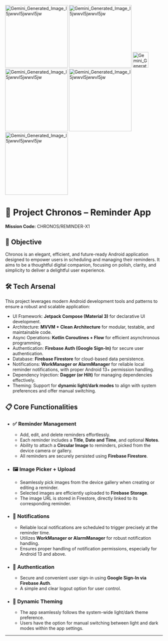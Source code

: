 <!DOCTYPE html>
<html lang="en">
<head>
    <meta charset="UTF-8">
    <meta name="viewport" content="width=device-width, initial-scale=1.0">
   
   </head>
<body>
    <div class="logo-container">

  <img width="200" height="200" alt="Gemini_Generated_Image_l5jwwvl5jwwvl5jw" src="https://github.com/user-attachments/assets/faa035f1-c911-4e70-8b5e-d3ef7ae3ab5f" 
        />
        <img height="200" alt="Gemini_Generated_Image_l5jwwvl5jwwvl5jw" src="https://github.com/user-attachments/assets/6578cf6a-20e1-4b4d-b885-d5dd6923dc6f" 
        />
        <img  height="50" alt="Gemini_Generated_Image_l5jwwvl5jwwvl5jw" src="https://github.com/user-attachments/assets/b41f6aa6-a136-48ea-b6a6-7da0293ab665" 
        />
        <img  height="200" alt="Gemini_Generated_Image_l5jwwvl5jwwvl5jw" src="https://github.com/user-attachments/assets/e0e868a5-507a-4c11-aa2b-d9c206c40938" 
        />
        <img  height="200" alt="Gemini_Generated_Image_l5jwwvl5jwwvl5jw" src="https://github.com/user-attachments/assets/c6866397-318a-4c83-8ead-fb7e1333475d" 
        />
        <img  height="200" alt="Gemini_Generated_Image_l5jwwvl5jwwvl5jw" src="https://github.com/user-attachments/assets/e0e868a5-507a-4c11-aa2b-d9c206c40938" 
        />
  </div>


   <h1>🚀 Project Chronos – Reminder App</h1>
    <p>
        <strong>Mission Code:</strong> CHRONOS/REMINDER-X1<br>
    </p>

   <div class="section">
        <h2>🧠 Objective</h2>
        <p>
            Chronos is an elegant, efficient, and future-ready Android application designed to empower users in scheduling and managing their reminders. It aims to be a thoughtful digital companion, focusing on polish, clarity, and simplicity to deliver a delightful user experience.
        </p>
    </div>

   <div class="section">
        <h2>🛠 Tech Arsenal</h2>
        <p>This project leverages modern Android development tools and patterns to ensure a robust and scalable application:</p>
        <ul>
            <li><span class="badge badge-green">UI Framework:</span> <strong>Jetpack Compose (Material 3)</strong> for declarative UI development.</li>
            <li><span class="badge badge-blue">Architecture:</span> <strong>MVVM + Clean Architecture</strong> for modular, testable, and maintainable code.</li>
            <li><span class="badge badge-purple">Async Operations:</span> <strong>Kotlin Coroutines + Flow</strong> for efficient asynchronous programming.</li>
            <li><span class="badge badge-orange">Authentication:</span> <strong>Firebase Auth (Google Sign-In)</strong> for secure user authentication.</li>
            <li><span class="badge badge-green">Database:</span> <strong>Firebase Firestore</strong> for cloud-based data persistence.</li>
            <li><span class="badge badge-blue">Notifications:</span> <strong>WorkManager or AlarmManager</strong> for reliable local reminder notifications, with proper Android 13+ permission handling.</li>
            <li><span class="badge badge-purple">Dependency Injection:</span> <strong>Dagger (or Hilt)</strong> for managing dependencies effectively.</li>
            <li><span class="badge badge-orange">Theming:</span> Support for <strong>dynamic light/dark modes</strong> to align with system preferences and offer manual switching.</li>
        </ul>
    </div>

  <div class="section">
        <h2>📋 Core Functionalities</h2>
        <ul>
            <li>
                <h3>✅ Reminder Management</h3>
                <ul>
                    <li>Add, edit, and delete reminders effortlessly.</li>
                    <li>Each reminder includes a <strong>Title</strong>, <strong>Date and Time</strong>, and optional <strong>Notes</strong>.</li>
                    <li>Ability to attach a <strong>Circular Image</strong> to reminders, picked from the device camera or gallery.</li>
                    <li>All reminders are securely persisted using <strong>Firebase Firestore</strong>.</li>
                </ul>
            </li>
            <li>
                <h3>🖼️ Image Picker + Upload</h3>
                <ul>
                    <li>Seamlessly pick images from the device gallery when creating or editing a reminder.</li>
                    <li>Selected images are efficiently uploaded to <strong>Firebase Storage</strong>.</li>
                    <li>The image URL is stored in Firestore, directly linked to its corresponding reminder.</li>
                  
  </ul>
            </li>
            <li>
                <h3>🔔 Notifications</h3>
                <ul>
                    <li>Reliable local notifications are scheduled to trigger precisely at the reminder time.</li>
                    <li>Utilizes <strong>WorkManager or AlarmManager</strong> for robust notification handling.</li>
                    <li>Ensures proper handling of notification permissions, especially for Android 13 and above.</li>
                </ul>
            </li>
            <li>
                <h3>👤 Authentication</h3>
                <ul>
                    <li>Secure and convenient user sign-in using <strong>Google Sign-In via Firebase Auth</strong>.</li>
                    <li>A simple and clear logout option for user control.</li>
                </ul>
            </li>
            <li>
                <h3>🎨 Dynamic Theming</h3>
                <ul>
                    <li>The app seamlessly follows the system-wide light/dark theme preference.</li>
                    <li>Users have the option for manual switching between light and dark modes within the app settings.</li>
                </ul>
            </li>
        </ul>
    </div>


   <hr>
  
</body>
</html>
